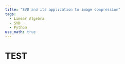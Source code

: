```yaml
---
title: "SVD and its application to image compression"
tags:
  - Linear Algebra
  - SVD
  - Python
use_math: true
---
```


# TEST
